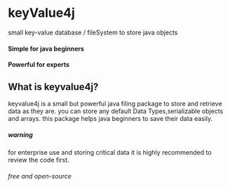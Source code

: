 # keyValue4j
small key-value database / fileSystem to store java objects

#### Simple for java beginners
#### Powerful for experts

## What is keyvalue4j?
keyvalue4j is a small but powerful java filing package to store and retrieve data as they are. you can store any default Data Types,serializable objects and arrays. this package helps java beginners to save their data easily.

##### warning
for enterprise use and storing critical data it is highly recommended to review the code first.

###### free and open-source

